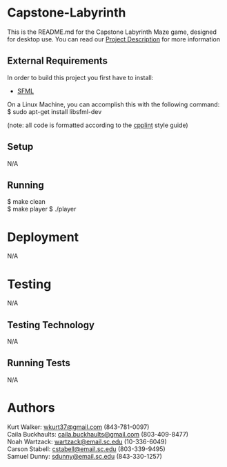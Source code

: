 # Capstone-Labyrinth

This is the README.md for the Capstone Labyrinth Maze game, designed for desktop use. You can read our [Project Description](https://github.com/SCCapstone/Capstone-Labyrinth/wiki/Project-Description) for more information

## External Requirements

In order to build this project you first have to install:

* [SFML](https://www.sfml-dev.org/download/sfml/2.5.1/)

On a Linux Machine, you can accomplish this with the following command:  
$ sudo apt-get install libsfml-dev

(note: all code is formatted according to the [cpplint](https://github.com/cpplint/cpplint) style guide)


## Setup

N/A

## Running

$ make clean  
$ make player
$ ./player

# Deployment

N/A

# Testing

N/A

## Testing Technology

N/A

## Running Tests

N/A

# Authors

Kurt Walker: wkurt37@gmail.com (843-781-0097)  
Caila Buckhaults: caila.buckhaults@gmail.com (803-409-8477)  
Noah Wartzack: wartzack@email.sc.edu (10-336-6049)  
Carson Stabell: cstabell@email.sc.edu (803-339-9495)  
Samuel Dunny: sdunny@email.sc.edu (843-330-1257)  
